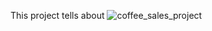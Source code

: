 This project tells about
![coffee_sales_project](https://github.com/user-attachments/assets/175ff05a-19c2-4189-8622-0e818c912904)
